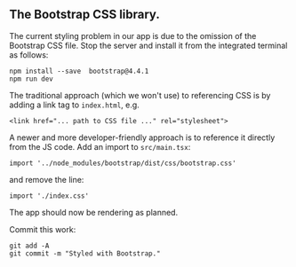 ## The Bootstrap CSS library.

The current styling problem in our app is due to the omission of the Bootstrap CSS file. Stop the server and install it from the integrated terminal as follows:
~~~
npm install --save  bootstrap@4.4.1
npm run dev
~~~
The traditional approach (which we won't use) to referencing CSS is by adding a link tag to `index.html`, e.g.
~~~tsx
<link href="... path to CSS file ..." rel="stylesheet">
~~~
A newer and more developer-friendly approach is to reference it directly from the JS code. Add an import to `src/main.tsx`:

~~~tsx
import '../node_modules/bootstrap/dist/css/bootstrap.css'
~~~
and remove the line:
~~~tsx
import './index.css'
~~~

The app should now be rendering as planned. 

Commit this work:
~~~
git add -A
git commit -m "Styled with Bootstrap."
~~~